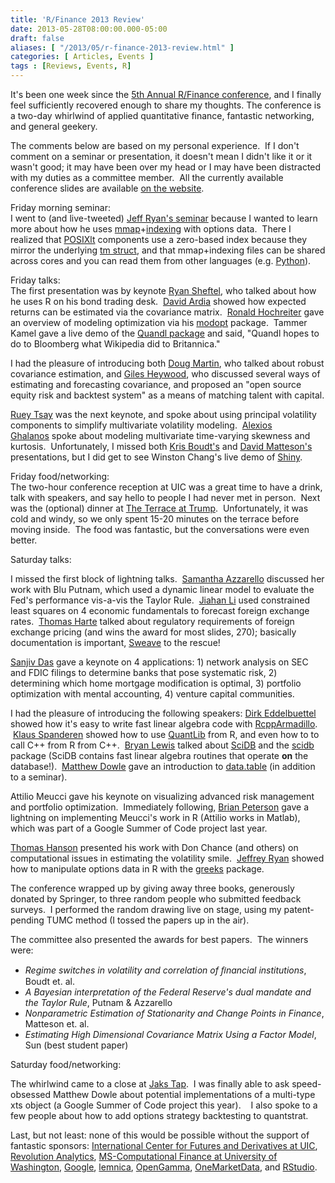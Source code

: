 ```yaml
---
title: 'R/Finance 2013 Review'
date: 2013-05-28T08:00:00.000-05:00
draft: false
aliases: [ "/2013/05/r-finance-2013-review.html" ]
categories: [ Articles, Events ]
tags : [Reviews, Events, R]
---
```


It's been one week since the [5th Annual R/Finance conference](http://www.rinfinance.com/), and I finally feel sufficiently recovered enough to share my thoughts. The conference is a two-day whirlwind of applied quantitative finance, fantastic networking, and general geekery.  
  
The comments below are based on my personal experience.  If I don't comment on a seminar or presentation, it doesn't mean I didn't like it or it wasn't good; it may have been over my head or I may have been distracted with my duties as a committee member.  All the currently available conference slides are available [on the website](http://www.rinfinance.com/agenda/).  

Friday morning seminar:  
I went to (and live-tweeted) [Jeff Ryan's seminar](http://www.rinfinance.com/agenda/2013/workshop/JeffRyan.pdf) because I wanted to learn more about how he uses [mmap](http://cran.r-project.org/web/packages/mmap/)+[indexing](http://r-forge.r-project.org/projects/indexing) with options data.  There I realized that [POSIXlt](http://www.inside-r.org/r-doc/base/DateTimeClasses) components use a zero-based index because they mirror the underlying [tm struct](http://www.cplusplus.com/reference/ctime/tm/), and that mmap+indexing files can be shared across cores and you can read them from other languages (e.g. [Python](http://www.python.org/)).  
  
Friday talks:  
The first presentation was by keynote [Ryan Sheftel](http://www.rinfinance.com/agenda/2013/talk/RyanSheftel.pdf), who talked about how he uses R on his bond trading desk.  [David Ardia](http://www.rinfinance.com/agenda/2013/talk/DavidArdia.pdf) showed how expected returns can be estimated via the covariance matrix.  [Ronald Hochreiter](http://www.rinfinance.com/agenda/2013/talk/RonaldHochreiter.pdf) gave an overview of modeling optimization via his [modopt](http://www.modopt.com/) package.  Tammer Kamel gave a live demo of the [Quandl package](http://www.quandl.com/help/packages/r) and said, "Quandl hopes to do to Bloomberg what Wikipedia did to Britannica."  
  
I had the pleasure of introducing both [Doug Martin](http://www.rinfinance.com/agenda/2013/talk/DougMartin.pdf), who talked about robust covariance estimation, and [Giles Heywood](http://www.rinfinance.com/agenda/2013/talk/GilesHeywood.pdf), who discussed several ways of estimating and forecasting covariance, and proposed an "open source equity risk and backtest system" as a means of matching talent with capital.  
  
[Ruey Tsay](http://www.rinfinance.com/agenda/2013/talk/RueyTsay.pdf) was the next keynote, and spoke about using principal volatility components to simplify multivariate volatility modeling.  [Alexios Ghalanos](http://www.rinfinance.com/agenda/2013/talk/AlexiosGhalanos.pdf) spoke about modeling multivariate time-varying skewness and kurtosis.  Unfortunately, I missed both [Kris Boudt's](http://www.rinfinance.com/agenda/2013/talk/KrisBoudt.pdf) and [David Matteson's](http://www.rinfinance.com/agenda/2013/talk/DavidMatteson.pdf) presentations, but I did get to see Winston Chang's live demo of [Shiny](http://www.rstudio.com/shiny/).  
  
Friday food/networking:  
The two-hour conference reception at UIC was a great time to have a drink, talk with speakers, and say hello to people I had never met in person.  Next was the (optional) dinner at [The Terrace at Trump](http://www.trumphotelcollection.com/chicago/rooftop-restaurants-chicago.php).  Unfortunately, it was cold and windy, so we only spent 15-20 minutes on the terrace before moving inside.  The food was fantastic, but the conversations were even better.  
  
Saturday talks:  

I missed the first block of lightning talks.  [Samantha Azzarello](http://www.rinfinance.com/agenda/2013/talk/Azzarello+Putnam.pdf) discussed her work with Blu Putnam, which used a dynamic linear model to evaluate the Fed's performance vis-a-vis the Taylor Rule.  [Jiahan Li](http://www.rinfinance.com/agenda/2013/talk/JiahanLi.pdf) used constrained least squares on 4 economic fundamentals to forecast foreign exchange rates.  [Thomas Harte](http://www.rinfinance.com/agenda/2013/talk/ThomasHarte.pdf) talked about regulatory requirements of foreign exchange pricing (and wins the award for most slides, 270); basically documentation is important, [Sweave](http://www.inside-r.org/r-doc/utils/Sweave) to the rescue!

  

[Sanjiv Das](http://www.rinfinance.com/agenda/2013/talk/SanjivDas.pptx) gave a keynote on 4 applications: 1) network analysis on SEC and FDIC filings to determine banks that pose systematic risk, 2) determining which home mortgage modification is optimal, 3) portfolio optimization with mental accounting, 4) venture capital communities.

  

I had the pleasure of introducing the following speakers: [Dirk Eddelbuettel](http://www.rinfinance.com/agenda/2013/talk/DirkEddelbuettel.pdf) showed how it's easy to write fast linear algebra code with [RcppArmadillo](http://cran.r-project.org/web/packages/RcppArmadillo/index.html).  [Klaus Spanderen](http://www.rinfinance.com/agenda/2013/talk/KlausSpanderen.pdf) showed how to use [QuantLib](http://quantlib.org/index.shtml) from R, and even how to to call C++ from R from C++.  [Bryan Lewis](http://www.rinfinance.com/agenda/2013/talk/BryanLewis.pdf) talked about [SciDB](http://www.scidb.org/) and the [scidb](http://cran.r-project.org/web/packages/scidb/) package (SciDB contains fast linear algebra routines that operate **on** the database!).  [Matthew Dowle](http://www.rinfinance.com/agenda/2013/talk/MatthewDowle.pdf) gave an introduction to [data.table](http://cran.r-project.org/web/packages/data.table/index.html) (in addition to a seminar).

  

Attilio Meucci gave his keynote on visualizing advanced risk management and portfolio optimization.  Immediately following, [Brian Peterson](http://www.rinfinance.com/agenda/2013/talk/BrianPeterson.pdf) gave a lightning on implementing Meucci's work in R (Attilio works in Matlab), which was part of a Google Summer of Code project last year.

  

[Thomas Hanson](http://www.rinfinance.com/agenda/2013/talk/Chance+Hanson+etal.pdf) presented his work with Don Chance (and others) on computational issues in estimating the volatility smile.  [Jeffrey Ryan](http://www.rinfinance.com/agenda/2013/talk/JeffRyan.pdf) showed how to manipulate options data in R with the [greeks](https://code.google.com/p/rgreeks/) package.

  

The conference wrapped up by giving away three books, generously donated by Springer, to three random people who submitted feedback surveys.  I performed the random drawing live on stage, using my patent-pending TUMC method (I tossed the papers up in the air).

  

The committee also presented the awards for best papers.  The winners were: 

*   _Regime switches in volatility and correlation of ﬁnancial institutions_, Boudt et. al.
*   _A Bayesian interpretation of the Federal Reserve's dual mandate and the Taylor Rule_, Putnam & Azzarello
*   _Nonparametric Estimation of Stationarity and Change Points in Finance_, Matteson et. al.
*   _Estimating High Dimensional Covariance Matrix Using a Factor Model_, Sun (best student paper)

Saturday food/networking:

The whirlwind came to a close at [Jaks Tap](http://jakstap.com/).  I was finally able to ask speed-obsessed Matthew Dowle about potential implementations of a multi-type xts object (a Google Summer of Code project this year).    I also spoke to a few people about how to add options strategy backtesting to quantstrat.  
  
Last, but not least: none of this would be possible without the support of fantastic sponsors: [International Center for Futures and Derivatives at UIC](http://business.uic.edu/academic-centers-and-research/cba-research-centers/international-center-for-futures-and-derivatives), [Revolution Analytics](http://www.revolutionanalytics.com/), [MS-Computational Finance at University of Washington](http://depts.washington.edu/compfin/), [Google](http://www.google.com/), [lemnica](http://www.lemnica.com/), [OpenGamma](http://www.opengamma.com/), [OneMarketData](http://www.onetick.com/), and [RStudio](http://www.rstudio.org/).
